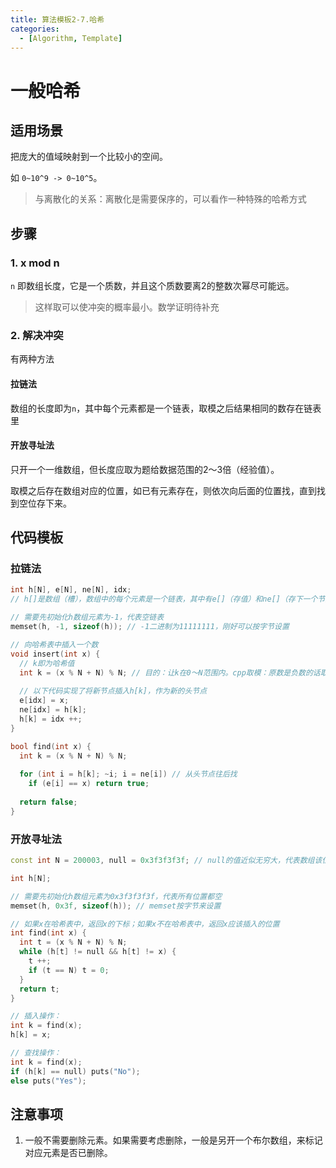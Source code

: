 ```yaml
---
title: 算法模板2-7.哈希
categories:
  - [Algorithm, Template]
---
```


# 一般哈希

## 适用场景

把庞大的值域映射到一个比较小的空间。

如 `0~10^9 -> 0~10^5`。

> 与离散化的关系：离散化是需要保序的，可以看作一种特殊的哈希方式

## 步骤

### 1. x mod n

`n` 即数组长度，它是一个质数，并且这个质数要离2的整数次幂尽可能远。

> 这样取可以使冲突的概率最小。数学证明待补充

### 2. 解决冲突

有两种方法

#### 拉链法

数组的长度即为`n`，其中每个元素都是一个链表，取模之后结果相同的数存在链表里

#### 开放寻址法

只开一个一维数组，但长度应取为题给数据范围的2～3倍（经验值）。

取模之后存在数组对应的位置，如已有元素存在，则依次向后面的位置找，直到找到空位存下来。

## 代码模板

### 拉链法

```cpp
int h[N], e[N], ne[N], idx;
// h[]是数组（槽），数组中的每个元素是一个链表，其中有e[]（存值）和ne[]（存下一个节点的下标），idx为当前新插入节点编号

// 需要先初始化h数组元素为-1，代表空链表
memset(h, -1, sizeof(h)); // -1二进制为11111111，刚好可以按字节设置

// 向哈希表中插入一个数
void insert(int x) {
  // k即为哈希值
  int k = (x % N + N) % N; // 目的：让k在0～N范围内。cpp取模：原数是负数的话取模之后还是负数，所以要+N；但正数+N之后又大于N了，所以需要再取一次模
  
  // 以下代码实现了将新节点插入h[k]，作为新的头节点
  e[idx] = x;
  ne[idx] = h[k];
  h[k] = idx ++;
}

bool find(int x) {
  int k = (x % N + N) % N;
  
  for (int i = h[k]; ~i; i = ne[i]) // 从头节点往后找
    if (e[i] == x) return true;
  
  return false;
}
```



### 开放寻址法

```cpp
const int N = 200003, null = 0x3f3f3f3f; // null的值近似无穷大，代表数组该位置为空

int h[N];

// 需要先初始化h数组元素为0x3f3f3f3f，代表所有位置都空
memset(h, 0x3f, sizeof(h)); // memset按字节来设置

// 如果x在哈希表中，返回x的下标；如果x不在哈希表中，返回x应该插入的位置
int find(int x) {
  int t = (x % N + N) % N;
  while (h[t] != null && h[t] != x) {
    t ++;
    if (t == N) t = 0;
  }
  return t;
}

// 插入操作：
int k = find(x);
h[k] = x;

// 查找操作：
int k = find(x);
if (h[k] == null) puts("No");
else puts("Yes");
```

## 注意事项

1. 一般不需要删除元素。如果需要考虑删除，一般是另开一个布尔数组，来标记对应元素是否已删除。
